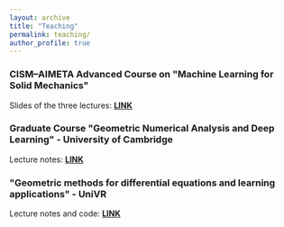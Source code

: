 ```yaml
---
layout: archive
title: "Teaching"
permalink: teaching/
author_profile: true
---
```


### CISM–AIMETA Advanced Course on "Machine Learning for Solid Mechanics"

Slides of the three lectures: [**LINK**](/slidesCISM)


### Graduate Course "Geometric Numerical Analysis and Deep Learning" - University of Cambridge

Lecture notes: [**LINK**](/graduateCourseNotes.pdf)

### "Geometric methods for differential equations and learning applications" - UniVR

Lecture notes and code: [**LINK**](/notesunivr)
